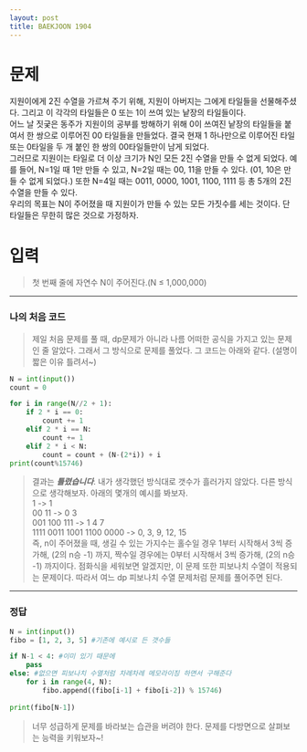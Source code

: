 ```yaml
---
layout: post
title: BAEKJOON 1904
---
```


# 문제
지원이에게 2진 수열을 가르쳐 주기 위해, 지원이 아버지는 그에게 타일들을 선물해주셨다. 그리고 이 각각의 타일들은 0 또는 1이 쓰여 있는 낱장의 타일들이다.  
어느 날 짓궂은 동주가 지원이의 공부를 방해하기 위해 0이 쓰여진 낱장의 타일들을 붙여서 한 쌍으로 이루어진 00 타일들을 만들었다. 결국 현재 1 하나만으로 이루어진 타일 또는 0타일을 두 개 붙인 한 쌍의 00타일들만이 남게 되었다.  
그러므로 지원이는 타일로 더 이상 크기가 N인 모든 2진 수열을 만들 수 없게 되었다. 예를 들어, N=1일 때 1만 만들 수 있고, N=2일 때는 00, 11을 만들 수 있다. (01, 10은 만들 수 없게 되었다.) 또한 N=4일 때는 0011, 0000, 1001, 1100, 1111 등 총 5개의 2진 수열을 만들 수 있다.  
우리의 목표는 N이 주어졌을 때 지원이가 만들 수 있는 모든 가짓수를 세는 것이다. 단 타일들은 무한히 많은 것으로 가정하자.  

# 입력
> 첫 번째 줄에 자연수 N이 주어진다.(N ≤ 1,000,000)

-----
### 나의 처음 코드
>  제일 처음 문제를 풀 때, dp문제가 아니라 나름 어떠한 공식을 가지고 있는 문제인 줄 알았다. 그래서 그 방식으로 문제를 풀었다. 그 코드는 아래와 같다. (설명이 짧은 이유 틀려서~)

~~~python
N = int(input())
count = 0

for i in range(N//2 + 1):
    if 2 * i == 0:
        count += 1
    elif 2 * i == N:
        count += 1
    elif 2 * i < N:
        count = count + (N-(2*i)) + i
print(count%15746)
~~~
> 결과는 ***틀렸습니다***.  내가 생각했던 방식대로 갯수가 흘러가지 않았다. 다른 방식으로 생각해보자. 아래의 몇개의 예시를 봐보자.  
1 ->  1  
00 11 -> 0 3   
001 100 111 -> 1 4 7  
1111 0011 1001 1100 0000 -> 0, 3, 9, 12, 15  
즉, n이 주어졌을 때, 생길 수 있는 가지수는 홀수일 경우 1부터 시작해서 3씩 증가해, (2의 n승 -1) 까지, 짝수일 경우에는 0부터 시작해서 3씩 증가해, (2의 n승 -1) 까지이다.  점화식을 세워보면 알겠지만, 이 문제 또한 피보나치 수열이 적용되는 문제이다. 따라서 여느 dp 피보나치 수열 문제처럼 문제를 풀어주면 된다.  
-----

### 정답

~~~python
N = int(input())
fibo = [1, 2, 3, 5] #기존에 예시로 든 갯수들

if N-1 < 4: #이미 있기 때문에
    pass
else: #없으면 피보나치 수열처럼 차례차례 메모라이징 하면서 구해준다
    for i in range(4, N):
        fibo.append((fibo[i-1] + fibo[i-2]) % 15746)
            
print(fibo[N-1])
~~~

> 너무 성급하게 문제를 바라보는 습관을 버려야 한다. 문제를 다방면으로 살펴보는 능력을 키워보자~!
